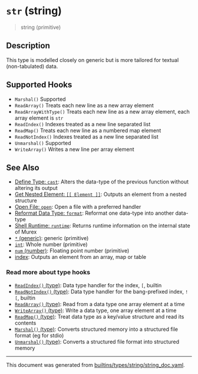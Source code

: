 # `str` (string)

> string (primitive)

## Description

This type is modelled closely on generic but is more tailored for textual
(non-tabulated) data.

## Supported Hooks

* `Marshal()`
    Supported
* `ReadArray()`
    Treats each new line as a new array element
* `ReadArrayWithType()`
    Treats each new line as a new array element, each array element is `str` 
* `ReadIndex()`
    Indexes treated as a new line separated list
* `ReadMap()`
    Treats each new line as a numbered map element
* `ReadNotIndex()`
    Indexes treated as a new line separated list
* `Unmarshal()`
    Supported
* `WriteArray()`
    Writes a new line per array element

## See Also

* [Define Type: `cast`](../commands/cast.md):
  Alters the data-type of the previous function without altering its output
* [Get Nested Element: `[[ Element ]]`](../parser/element.md):
  Outputs an element from a nested structure
* [Open File: `open`](../commands/open.md):
  Open a file with a preferred handler
* [Reformat Data Type: `format`](../commands/format.md):
  Reformat one data-type into another data-type
* [Shell Runtime: `runtime`](../commands/runtime.md):
  Returns runtime information on the internal state of Murex
* [`*` (generic)](../types/generic.md):
  generic (primitive)
* [`int`](../types/int.md):
  Whole number (primitive)
* [`num` (number)](../types/num.md):
  Floating point number (primitive)
* [index](../parser/item-index.md):
  Outputs an element from an array, map or table

### Read more about type hooks

- [`ReadIndex()` (type)](../apis/ReadIndex.md): Data type handler for the index, `[`, builtin
- [`ReadNotIndex()` (type)](../apis/ReadNotIndex.md): Data type handler for the bang-prefixed index, `![`, builtin
- [`ReadArray()` (type)](../apis/ReadArray.md): Read from a data type one array element at a time
- [`WriteArray()` (type)](../apis/WriteArray.md): Write a data type, one array element at a time
- [`ReadMap()` (type)](../apis/ReadMap.md): Treat data type as a key/value structure and read its contents
- [`Marshal()` (type)](../apis/Marshal.md): Converts structured memory into a structured file format (eg for stdio)
- [`Unmarshal()` (type)](../apis/Unmarshal.md): Converts a structured file format into structured memory

<hr/>

This document was generated from [builtins/types/string/string_doc.yaml](https://github.com/lmorg/murex/blob/master/builtins/types/string/string_doc.yaml).